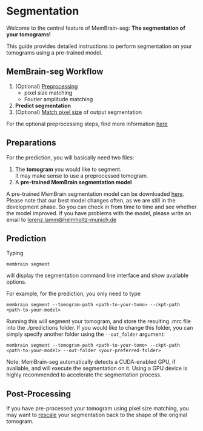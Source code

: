 # Segmentation

Welcome to the central feature of MemBrain-seg: **The segmentation of your tomograms!**

This guide provides detailed instructions to perform segmentation on your tomograms using a pre-trained model.


## MemBrain-seg Workflow
1. (Optional) [Preprocessing](./Preprocessing.md)
    - pixel size matching
    - Fourier amplitude matching
2. **Predict segmentation**
3. (Optional) [Match pixel size](./Preprocessing.md#pixel-size-matching) of output segmentation

For the optional preprocessing steps, find more information [here](./Preprocessing.md)

## Preparations

For the prediction, you will basically need two files:

1. The **tomogram** you would like to segment.  
It may make sense to use a preprocessed tomogram.
2. A **pre-trained MemBrain segmentation model**

A pre-trained MemBrain segmentation model can be downloaded [here](https://drive.google.com/file/d/15ZL5Ao7EnPwMHa8yq5CIkanuNyENrDeK/view?usp=sharing). 
Please note that our best model changes often, as we are still in the development phase. So you can check in from time to time and see whether the model improved.
If you have problems with the model, please write an email to lorenz.lamm@helmholtz-munich.de

## Prediction
Typing
```
membrain segment
```
will display the segmentation command line interface and show available options.

For example, for the prediction, you only need to type

```shell
membrain segment --tomogram-path <path-to-your-tomo> --ckpt-path <path-to-your-model>
```

Running this will segment your tomogram, and store the resulting .mrc file into the ./predictions 
folder. If you would like to change this folder, you can simply specify another folder using
the `--out_folder` argument:

```shell
membrain segment --tomogram-path <path-to-your-tomo> --ckpt-path <path-to-your-model> --out-folder <your-preferred-folder>
```

Note: MemBrain-seg automatically detects a CUDA-enabled GPU, if available, and will execute the segmentation on it. Using a GPU device is highly recommended to accelerate the segmentation process.

## Post-Processing
If you have pre-processed your tomogram using pixel size matching, you may want to [rescale](./Preprocessing.md#pixel-size-matching) your 
segmentation back to the shape of the original tomogram.

